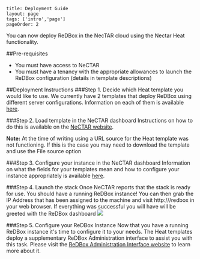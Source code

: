 ```
title: Deployment Guide
layout: page
tags: ['intro','page']
pageOrder: 2
```
You can now deploy ReDBox in the NecTAR cloud using the Nectar Heat functionality.

##Pre-requisites
* You must have access to NeCTAR
* You must have a tenancy with the appropriate allowances to launch the ReDBox configuration (details in template descriptions)


##Deployment Instructions
###Step 1. Decide which Heat template you would like to use.
We currently have 2 templates that deploy ReDBox using different server configurations. Information on each of them is available [here](/pages/heattemplates).

###Step 2. Load template in the NeCTAR dashboard
Instructions on how to do this is available on the [NeCTAR website](https://support.rc.nectar.org.au/docs/heat/dashboard).

**Note:** At the time of writing using a URL source for the Heat template was not functioning. If this is the case you may need to download the template and use the File source option

###Step 3. Configure your instance in the NeCTAR dashboard
Information on what the fields for your templates mean and how to configure your instance appropriately is available [here](/pages/heattemplates).

###Step 4. Launch the stack
Once NeCTAR reports that the stack is ready for use. You should have a running ReDBox instance! You can then grab the IP Address that has been assigned to the machine and visit http://<ip address>/redbox in your web browser. If everything was successful you will have will be greeted with the ReDBox dashboard
![](../../images/redboxscreenshot.png)

###Step 5. Configure your ReDBox Instance
Now that you have a running ReDBox instance it's time to configure it to your needs. The Heat templates deploy a supplementary ReDBox Administration interface to assist you with this task. Please visit the [ReDBox Administration Interface website](linkme) to learn more about it.
